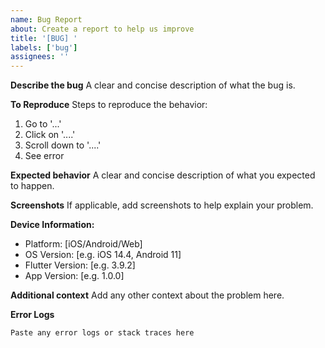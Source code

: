 ```yaml
---
name: Bug Report
about: Create a report to help us improve
title: '[BUG] '
labels: ['bug']
assignees: ''
---
```


**Describe the bug**
A clear and concise description of what the bug is.

**To Reproduce**
Steps to reproduce the behavior:
1. Go to '...'
2. Click on '....'
3. Scroll down to '....'
4. See error

**Expected behavior**
A clear and concise description of what you expected to happen.

**Screenshots**
If applicable, add screenshots to help explain your problem.

**Device Information:**
 - Platform: [iOS/Android/Web]
 - OS Version: [e.g. iOS 14.4, Android 11]
 - Flutter Version: [e.g. 3.9.2]
 - App Version: [e.g. 1.0.0]

**Additional context**
Add any other context about the problem here.

**Error Logs**
```
Paste any error logs or stack traces here
```